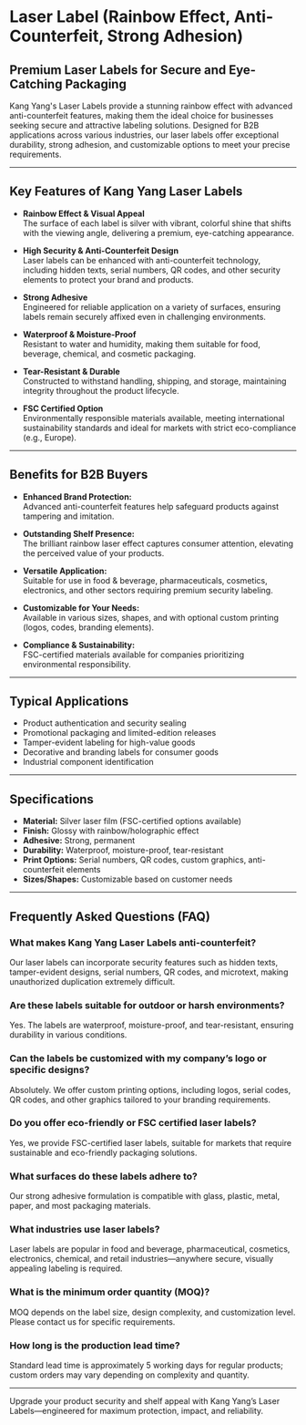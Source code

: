# Laser Label (Rainbow Effect, Anti-Counterfeit, Strong Adhesion)

## Premium Laser Labels for Secure and Eye-Catching Packaging

Kang Yang's Laser Labels provide a stunning rainbow effect with advanced anti-counterfeit features, making them the ideal choice for businesses seeking secure and attractive labeling solutions. Designed for B2B applications across various industries, our laser labels offer exceptional durability, strong adhesion, and customizable options to meet your precise requirements.

---

## Key Features of Kang Yang Laser Labels

- **Rainbow Effect & Visual Appeal**  
  The surface of each label is silver with vibrant, colorful shine that shifts with the viewing angle, delivering a premium, eye-catching appearance.

- **High Security & Anti-Counterfeit Design**  
  Laser labels can be enhanced with anti-counterfeit technology, including hidden texts, serial numbers, QR codes, and other security elements to protect your brand and products.

- **Strong Adhesive**  
  Engineered for reliable application on a variety of surfaces, ensuring labels remain securely affixed even in challenging environments.

- **Waterproof & Moisture-Proof**  
  Resistant to water and humidity, making them suitable for food, beverage, chemical, and cosmetic packaging.

- **Tear-Resistant & Durable**  
  Constructed to withstand handling, shipping, and storage, maintaining integrity throughout the product lifecycle.

- **FSC Certified Option**  
  Environmentally responsible materials available, meeting international sustainability standards and ideal for markets with strict eco-compliance (e.g., Europe).

---

## Benefits for B2B Buyers

- **Enhanced Brand Protection:**  
  Advanced anti-counterfeit features help safeguard products against tampering and imitation.

- **Outstanding Shelf Presence:**  
  The brilliant rainbow laser effect captures consumer attention, elevating the perceived value of your products.

- **Versatile Application:**  
  Suitable for use in food & beverage, pharmaceuticals, cosmetics, electronics, and other sectors requiring premium security labeling.

- **Customizable for Your Needs:**  
  Available in various sizes, shapes, and with optional custom printing (logos, codes, branding elements).

- **Compliance & Sustainability:**  
  FSC-certified materials available for companies prioritizing environmental responsibility.

---

## Typical Applications

- Product authentication and security sealing
- Promotional packaging and limited-edition releases
- Tamper-evident labeling for high-value goods
- Decorative and branding labels for consumer goods
- Industrial component identification

---

## Specifications

- **Material:** Silver laser film (FSC-certified options available)
- **Finish:** Glossy with rainbow/holographic effect
- **Adhesive:** Strong, permanent
- **Durability:** Waterproof, moisture-proof, tear-resistant
- **Print Options:** Serial numbers, QR codes, custom graphics, anti-counterfeit elements
- **Sizes/Shapes:** Customizable based on customer needs

---

## Frequently Asked Questions (FAQ)

### What makes Kang Yang Laser Labels anti-counterfeit?
Our laser labels can incorporate security features such as hidden texts, tamper-evident designs, serial numbers, QR codes, and microtext, making unauthorized duplication extremely difficult.

### Are these labels suitable for outdoor or harsh environments?
Yes. The labels are waterproof, moisture-proof, and tear-resistant, ensuring durability in various conditions.

### Can the labels be customized with my company’s logo or specific designs?
Absolutely. We offer custom printing options, including logos, serial codes, QR codes, and other graphics tailored to your branding requirements.

### Do you offer eco-friendly or FSC certified laser labels?
Yes, we provide FSC-certified laser labels, suitable for markets that require sustainable and eco-friendly packaging solutions.

### What surfaces do these labels adhere to?
Our strong adhesive formulation is compatible with glass, plastic, metal, paper, and most packaging materials.

### What industries use laser labels?
Laser labels are popular in food and beverage, pharmaceutical, cosmetics, electronics, chemical, and retail industries—anywhere secure, visually appealing labeling is required.

### What is the minimum order quantity (MOQ)?
MOQ depends on the label size, design complexity, and customization level. Please contact us for specific requirements.

### How long is the production lead time?
Standard lead time is approximately 5 working days for regular products; custom orders may vary depending on complexity and quantity.

---

Upgrade your product security and shelf appeal with Kang Yang’s Laser Labels—engineered for maximum protection, impact, and reliability.